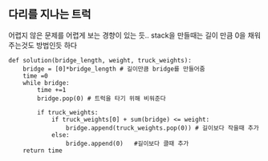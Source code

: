 ﻿


> 

## 다리를 지나는 트럭
어렵지 않은 문제를 어렵게 보는 경향이 있는 듯..
stack을 만들때는 길이 만큼 0을 채워주는것도 방법인듯 하다 


    def solution(bridge_length, weight, truck_weights):
	    bridge = [0]*bridge_length # 길이만큼 bridge를 만들어줌
	    time =0
	    while bridge:
	        time +=1
	        bridge.pop(0) # 트럭을 타기 위해 비워준다
	        
	        if truck_weights:
	            if truck_weights[0] + sum(bridge) <= weight:
	                bridge.append(truck_weights.pop(0)) # 길이보다 작을때 추가
	            else:
	                bridge.append(0)   #길이보다 클때 추가 
	    return time


